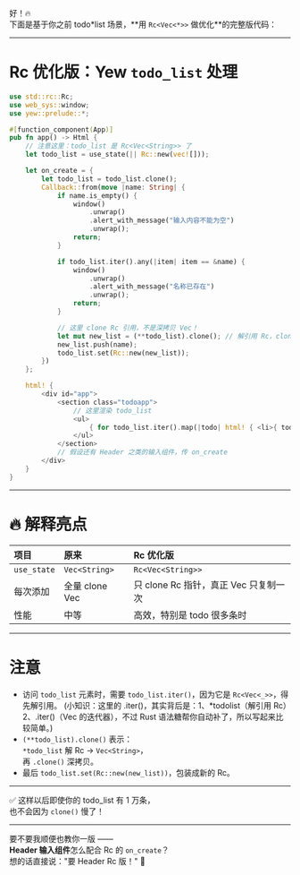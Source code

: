 好！🔥  
下面是基于你之前 todo*list 场景，\*\*用 `Rc<Vec<*>>` 做优化\*\*的完整版代码：

---

# Rc 优化版：Yew `todo_list` 处理

```rust
use std::rc::Rc;
use web_sys::window;
use yew::prelude::*;

#[function_component(App)]
pub fn app() -> Html {
    // 注意这里：todo_list 是 Rc<Vec<String>> 了
    let todo_list = use_state(|| Rc::new(vec![]));

    let on_create = {
        let todo_list = todo_list.clone();
        Callback::from(move |name: String| {
            if name.is_empty() {
                window()
                    .unwrap()
                    .alert_with_message("输入内容不能为空")
                    .unwrap();
                return;
            }

            if todo_list.iter().any(|item| item == &name) {
                window()
                    .unwrap()
                    .alert_with_message("名称已存在")
                    .unwrap();
                return;
            }

            // 这里 clone Rc 引用，不是深拷贝 Vec！
            let mut new_list = (**todo_list).clone(); // 解引用 Rc，clone Vec
            new_list.push(name);
            todo_list.set(Rc::new(new_list));
        })
    };

    html! {
        <div id="app">
            <section class="todoapp">
                // 这里渲染 todo_list
                <ul>
                    { for todo_list.iter().map(|todo| html! { <li>{ todo }</li> }) }
                </ul>
            </section>
            // 假设还有 Header 之类的输入组件，传 on_create
        </div>
    }
}
```

---

# 🔥 解释亮点

| 项目        | 原来           | Rc 优化版                             |
| :---------- | :------------- | :------------------------------------ |
| `use_state` | `Vec<String>`  | `Rc<Vec<String>>`                     |
| 每次添加    | 全量 clone Vec | 只 clone Rc 指针，真正 Vec 只复制一次 |
| 性能        | 中等           | 高效，特别是 todo 很多条时            |

---

# 注意

- 访问 `todo_list` 元素时，需要 `todo_list.iter()`，因为它是 `Rc<Vec<_>>`，得先解引用。
  (小知识：这里的 .iter()，其实背后是：1、\*todolist（解引用 Rc）2、.iter()（Vec 的迭代器），不过 Rust 语法糖帮你自动补了，所以写起来比较简单。)
- `(**todo_list).clone()` 表示：  
  `*todo_list` 解 Rc -> `Vec<String>`，  
  再 `.clone()` 深拷贝。
- 最后 `todo_list.set(Rc::new(new_list))`，包装成新的 Rc。

---

✅ 这样以后即使你的 todo_list 有 1 万条，  
也不会因为 `clone()` 慢了！

---

要不要我顺便也教你一版 ——  
**Header 输入组件**怎么配合 Rc 的 `on_create`？  
想的话直接说："要 Header Rc 版！" 🚀
